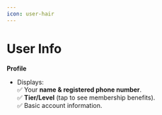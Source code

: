```yaml
---
icon: user-hair
---
```


# User Info

**Profile**

* Displays:\
  ✅ Your **name & registered phone number**.\
  ✅ **Tier/Level** (tap to see membership benefits).\
  ✅ Basic account information.

